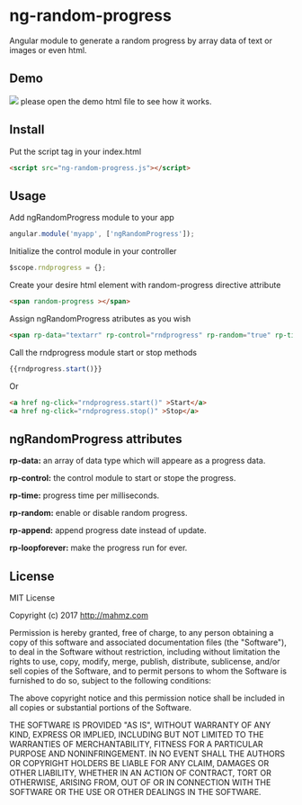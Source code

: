 # ng-random-progress
Angular module to generate a random progress by array data of text or images or even html.

## Demo
![](https://github.com/mahmz/ng-random-progress/blob/master/images/demo.gif)
please open the demo html file to see how it works.  

## Install
Put the script tag in your index.html
```html
<script src="ng-random-progress.js"></script>
```

## Usage

Add ngRandomProgress module to your app
```javascript
angular.module('myapp', ['ngRandomProgress']);
```

Initialize the control module in your controller
```javascript
$scope.rndprogress = {};
```

Create your desire html element with random-progress directive attribute
```html
<span random-progress ></span>  
```

Assign ngRandomProgress atributes as you wish
```html
<span rp-data="textarr" rp-control="rndprogress" rp-random="true" rp-time="100"  random-progress ></span>  
```

Call the rndprogress module start or stop methods
```javascript
{{rndprogress.start()}}
```
Or
```html
<a href ng-click="rndprogress.start()" >Start</a>
<a href ng-click="rndprogress.stop()" >Stop</a>
```

## ngRandomProgress attributes
**rp-data:** an array of data type which will appeare as a progress data.

**rp-control:**
the control module to start or stope the progress.

**rp-time:**
progress time per milliseconds.

**rp-random:**
enable or disable random progress.

**rp-append:**
append progress date instead of update.

**rp-loopforever:**
make the progress run for ever.


## License
MIT License

Copyright (c) 2017 http://mahmz.com

Permission is hereby granted, free of charge, to any person obtaining a copy
of this software and associated documentation files (the "Software"), to deal
in the Software without restriction, including without limitation the rights
to use, copy, modify, merge, publish, distribute, sublicense, and/or sell
copies of the Software, and to permit persons to whom the Software is
furnished to do so, subject to the following conditions:

The above copyright notice and this permission notice shall be included in all
copies or substantial portions of the Software.

THE SOFTWARE IS PROVIDED "AS IS", WITHOUT WARRANTY OF ANY KIND, EXPRESS OR
IMPLIED, INCLUDING BUT NOT LIMITED TO THE WARRANTIES OF MERCHANTABILITY,
FITNESS FOR A PARTICULAR PURPOSE AND NONINFRINGEMENT. IN NO EVENT SHALL THE
AUTHORS OR COPYRIGHT HOLDERS BE LIABLE FOR ANY CLAIM, DAMAGES OR OTHER
LIABILITY, WHETHER IN AN ACTION OF CONTRACT, TORT OR OTHERWISE, ARISING FROM,
OUT OF OR IN CONNECTION WITH THE SOFTWARE OR THE USE OR OTHER DEALINGS IN THE
SOFTWARE.
